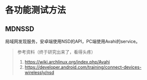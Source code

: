 # 各功能测试方法

## MDNSSD

局域网发现服务，安卓端使用NSD的API，PC端使用Avahi的service。

> 参考资料（终于研究出来了，看得头疼）
> 1. https://wiki.archlinux.org/index.php/Avahi
> 2. https://developer.android.com/training/connect-devices-wirelessly/nsd

